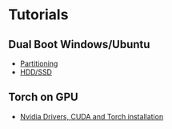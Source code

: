 # Tutorials

## Dual Boot Windows/Ubuntu
+ [Partitioning](DualBoot/partitioning.md)
+ [HDD/SSD](DualBoot/shortcuts.md)

## Torch on GPU
+ [Nvidia Drivers, CUDA and Torch installation](Cutorch/nvidia.md)

